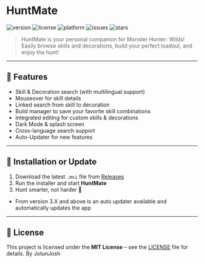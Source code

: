 # HuntMate

![version](https://img.shields.io/badge/version-3.2.1-blue.svg)
![license](https://img.shields.io/badge/license-MIT-green.svg)
![platform](https://img.shields.io/badge/platform-Electron-informational)
![issues](https://img.shields.io/github/issues/JotunJosh/huntmate)
![stars](https://img.shields.io/github/stars/JotunJosh/huntmate?style=social)

> HuntMate is your personal companion for Monster Hunter: Wilds!  
> Easily browse skills and decorations, build your perfect loadout, and enjoy the hunt!

---

## 🚀 Features

- Skill & Decoration search (with multilingual support)
- Mouseover for skill details
- Linked search from skill to decoration
- Build manager to save your favorite skill combinations
- Integrated editing for custom skills & decorations
- Dark Mode & splash screen
- Cross-language search support
- Auto-Updater for new features

---

## 🧰 Installation or Update

1. Download the latest `.msi` file from [Releases](https://github.com/JotunJosh/huntmate/releases)
2. Run the installer and start **HuntMate**
3. Hunt smarter, not harder 🎯

- From version 3.X and above is an auto updater available and automatically updates the app

---

## 📄 License

This project is licensed under the **MIT License** – see the [LICENSE](LICENSE) file for details.
By JotunJosh
